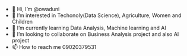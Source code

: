 - 👋 Hi, I’m @owaduni
- 👀 I’m interested in Techonoly(Data Science), Agriculture, Women and Children 
- 🌱 I’m currently learning Data Analysis, Machine learning and AI
- 💞️ I’m looking to collaborate on Business Analysis project and also AI project
- 📫 How to reach me 09020379531
<!---
owaduni/owaduni is a ✨ special ✨ repository because its `README.md` (this file) appears on your GitHub profile.
You can click the Preview link to take a look at your changes.
--->
